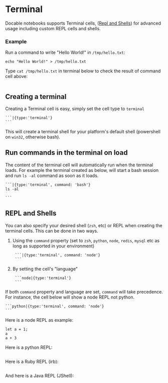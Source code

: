 # Terminal

Docable notebooks supports Terminal cells, ([Repl and Shells](#repl-and-shells)) for advanced usage including custom REPL cells and shells.

### Example

Run a command to write "Hello World!" in `/tmp/hello.txt`:

```|{type:'command'}
echo "Hello World!" > /tmp/hello.txt
```

Type `cat /tmp/hello.txt` in terminal below to check the result of command cell above:

```|{type:'terminal'}
```

## Creating a terminal

Creating a Terminal cell is easy, simply set the cell type to `terminal`

    ```|{type:'terminal'}
    ```

This will create a terminal shell for your platform's default shell (powershell on `win32`, otherwise bash).

## Run commands in the terminal on load

The content of the terminal cell will automatically run when the terminal loads. For example the terminal created as below, will start a bash session and run `ls -al` command as soon as it loads.

    ```|{type:'terminal', command: 'bash'}
    ls -al

    ```

## REPL and Shells

You can also specify your desired shell (`zsh`, etc) or REPL when creating the terminal cells. This can be done in two ways.

1. Using the `command` property (set to `zsh`, `python`, `node`, `redis`, `mysql` etc as long as supported in your environment)

        ```|{type:'terminal', command: 'node'}
        ```

2. By setting the cell's "language"

        ```node|{type:'terminal'}
        ```

If both `command` property and language are set, `command` will take precedence. For instance, the cell below will show a node REPL not python.

    ```python|{type:'terminal', command: 'node'}
    ```

Here is a node REPL as example:

```|{type:'terminal', command: 'node','background-color': '#000'}
let a = 1;
a
a + 3

```

Here is a python REPL:

```|{type:'terminal', command: 'python'}
```

Here is a Ruby REPL (irb):

```|{type:'terminal', command: 'irb'}
```

And here is a Java REPL (JShell):

```|{type:'terminal', command: 'jshell'}
```
